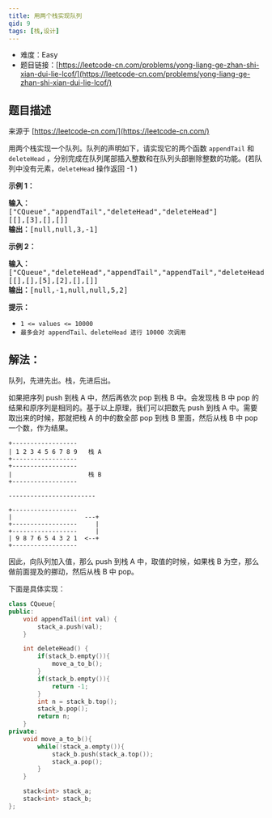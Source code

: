 ```yaml
---
title: 用两个栈实现队列
qid: 9
tags: [栈,设计]
---
```



- 难度：Easy
- 题目链接：[https://leetcode-cn.com/problems/yong-liang-ge-zhan-shi-xian-dui-lie-lcof/](https://leetcode-cn.com/problems/yong-liang-ge-zhan-shi-xian-dui-lie-lcof/)


## 题目描述

来源于 [https://leetcode-cn.com/](https://leetcode-cn.com/)

<p>用两个栈实现一个队列。队列的声明如下，请实现它的两个函数 <code>appendTail</code> 和 <code>deleteHead</code> ，分别完成在队列尾部插入整数和在队列头部删除整数的功能。(若队列中没有元素，<code>deleteHead</code>&nbsp;操作返回 -1 )</p>



<p><strong>示例 1：</strong></p>

<pre><strong>输入：</strong>
[&quot;CQueue&quot;,&quot;appendTail&quot;,&quot;deleteHead&quot;,&quot;deleteHead&quot;]
[[],[3],[],[]]
<strong>输出：</strong>[null,null,3,-1]
</pre>

<p><strong>示例 2：</strong></p>

<pre><strong>输入：</strong>
[&quot;CQueue&quot;,&quot;deleteHead&quot;,&quot;appendTail&quot;,&quot;appendTail&quot;,&quot;deleteHead&quot;,&quot;deleteHead&quot;]
[[],[],[5],[2],[],[]]
<strong>输出：</strong>[null,-1,null,null,5,2]
</pre>

<p><strong>提示：</strong></p>

<ul>
	<li><code>1 &lt;= values &lt;= 10000</code></li>
	<li><code>最多会对&nbsp;appendTail、deleteHead 进行&nbsp;10000&nbsp;次调用</code></li>
</ul>


## 解法：

队列，先进先出。栈，先进后出。

如果把序列 push 到栈 A 中，然后再依次 pop 到栈 B 中。会发现栈 B 中 pop 的结果和原序列是相同的。基于以上原理，我们可以把数先 push 到栈 A 中。需要取出来的时候，那就把栈 A 的中的数全部 pop 到栈 B 里面，然后从栈 B 中 pop 一个数，作为结果。

```
+------------------  
| 1 2 3 4 5 6 7 8 9   栈 A
+------------------
+------------------
|                     栈 B
+------------------

------------------------

+------------------
|                    ---+
+------------------     |
+------------------     |
| 9 8 7 6 5 4 3 2 1  <--+
+------------------
```

因此，向队列加入值，那么 push 到栈 A 中，取值的时候，如果栈 B 为空，那么做前面提及的挪动，然后从栈 B 中 pop。

下面是具体实现：

```cpp
class CQueue{
public:
    void appendTail(int val) {
        stack_a.push(val);
    }

    int deleteHead() {
        if(stack_b.empty()){
			move_a_to_b();
		}
		if(stack_b.empty()){
			return -1;
		}
		int n = stack_b.top();
		stack_b.pop();
		return n;
    }
private:
	void move_a_to_b(){
		while(!stack_a.empty()){
			stack_b.push(stack_a.top());
			stack_a.pop();
		}
	}

    stack<int> stack_a;
    stack<int> stack_b;
};
```